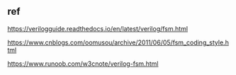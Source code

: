 ## ref
https://verilogguide.readthedocs.io/en/latest/verilog/fsm.html

https://www.cnblogs.com/oomusou/archive/2011/06/05/fsm_coding_style.html

https://www.runoob.com/w3cnote/verilog-fsm.html
